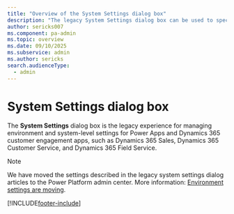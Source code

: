```yaml
---
title: "Overview of the System Settings dialog box"
description: "The legacy System Settings dialog box can be used to specify system-level settings for your environment and Dynamics 365 customer engagement apps." 
author: sericks007
ms.component: pa-admin
ms.topic: overview
ms.date: 09/10/2025
ms.subservice: admin
ms.author: sericks
search.audienceType: 
  - admin
---
```

# System Settings dialog box  

The **System Settings** dialog box is the legacy experience for managing environment and system-level settings for Power Apps and Dynamics 365 customer engagement apps, such as Dynamics 365 Sales, Dynamics 365 Customer Service, and Dynamics 365 Field Service.

> [!NOTE]
> We have moved the settings described in the legacy system settings dialog articles to the Power Platform admin center. More information: [Environment settings are moving](../admin/admin-settings.md#environment-settings-are-moving).


[!INCLUDE[footer-include](../includes/footer-banner.md)]
